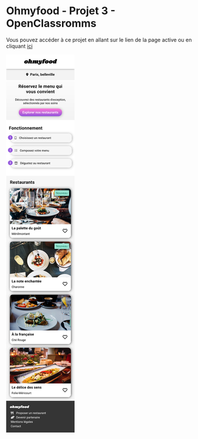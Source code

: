 # Ohmyfood - Projet 3 - OpenClassromms

Vous pouvez accéder à ce projet en allant sur le lien de la page active ou en cliquant <a href="https://nalaelle.github.io/ohmyfood/">ici</a>

<img src="./public/img/screen.png" alt="visuel du projet" />
